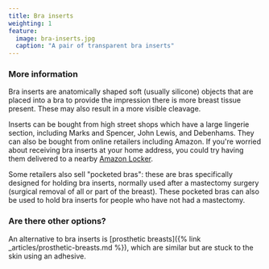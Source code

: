 ```yaml
---
title: Bra inserts
weighting: 1
feature:
  image: bra-inserts.jpg
  caption: "A pair of transparent bra inserts"
---
```


### More information

Bra inserts are anatomically shaped soft (usually silicone) objects that are placed into a bra to provide the impression there is more breast tissue present. These may also result in a more visible cleavage.

Inserts can be bought from high street shops which have a large lingerie section, including Marks and Spencer, John Lewis, and Debenhams. They can also be bought from online retailers including Amazon. If you're worried about receiving bra inserts at your home address, you could try having them delivered to a nearby [Amazon Locker](https://www.amazon.co.uk/gp/help/customer/display.html?nodeId=200966210). 

Some retailers also sell "pocketed bras": these are bras specifically designed for holding bra inserts, normally used after a mastectomy surgery (surgical removal of all or part of the breast). These pocketed bras can also be used to hold bra inserts for people who have not had a mastectomy.

### Are there other options?

An alternative to bra inserts is [prosthetic breasts]({% link _articles/prosthetic-breasts.md %}), which are similar but are stuck to the skin using an adhesive.
